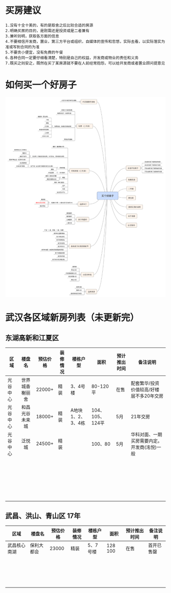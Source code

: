 # 买房建议

```
1.没有十全十美的，有的是取舍之后比较合适的房源
2.明确买房的目的，是刚需还是投资或是二者兼有
3.兼听则明，获取各方面的信息
4.不要相信开发商，置业，第三方平台或组织，自媒体的宣传和忽悠，实际去看，以实际落实为准或写到合同的为准
5.不要贪小便宜，没有免费的午餐
6.各种合同一定要仔细看清楚，特别是自己的权益，开发商或物业的责任和义务
7.既买之则安之，既然在买了某房源就不要在人前经常抱怨，可以给开发商或者置业顾问提意见
```

# 如何买一个好房子

![流程图](./买个好房子0.png)

# 武汉各区域新房列表（未更新完）



## 东湖高新和江夏区

| 区域     |     楼盘名     | 预估价格 | 装修情况 | 楼栋户型          | 面积            | 预计推出时间 | 备注说明                                     |
| -------- | :------------: | -------- | -------- | ----------------- | --------------- | ------------ | -------------------------------------------- |
| 光谷中心 | 世界城香榭丽舍 | 22000+   | 精装     | 3、4号楼          | 80-120平        | 在售         | 配套繁华/投资价值较高/好楼层不多20年交房     |
| 光谷中心 | 和昌光谷未来城 | 18000+   | 精装     | A地块1、2、3、4栋 | 104、105、124平 | 5月          | 21年交房                                     |
| 光谷中心 |     泛悦城     | 24500+   | 精装     |                   | 100、80         | 5月          | 华科对面、一期买房需要内定。开发商(洺悦)一般 |
|          |                |          |          |                   |                 |              |                                              |
|          |                |          |          |                   |                 |              |                                              |
|          |                |          |          |                   |                 |              |                                              |
|          |                |          |          |                   |                 |              |                                              |
|          |                |          |          |                   |                 |              |                                              |
|          |                |          |          |                   |                 |              |                                              |
|          |                |          |          |                   |                 |              |                                              |
|          |                |          |          |                   |                 |              |                                              |
|          |                |          |          |                   |                 |              |                                              |
|          |                |          |          |                   |                 |              |                                              |
|          |                |          |          |                   |                 |              |                                              |
|          |                |          |          |                   |                 |              |                                              |
|          |                |          |          |                   |                 |              |                                              |
|          |                |          |          |                   |                 |              |                                              |
|          |                |          |          |                   |                 |              |                                              |
|          |                |          |          |                   |                 |              |                                              |
|          |                |          |          |                   |                 |              |                                              |
|          |                |          |          |                   |                 |              |                                              |
|          |                |          |          |                   |                 |              |                                              |
|          |                |          |          |                   |                 |              |                                              |
|          |                |          |          |                   |                 |              |                                              |
|          |                |          |          |                   |                 |              |                                              |
|          |                |          |          |                   |                 |              |                                              |
|          |                |          |          |                   |                 |              |                                              |
|          |                |          |          |                   |                 |              |                                              |
|          |                |          |          |                   |                 |              |                                              |

## 武昌、洪山、青山区 17年

| 区域         | 楼盘名     | 预估价格 | 装修情况 | 楼栋户型 | 面积    | 预计推出时间 | 备注说明   |
| ------------ | ---------- | -------- | -------- | -------- | ------- | ------------ | ---------- |
| 武昌核心南湖 | 保利大都会 | 23000    | 精装     | 5、7号楼 | 128 100 | 在售         | 首开已售罄 |
|              |            |          |          |          |         |              |            |
|              |            |          |          |          |         |              |            |
|              |            |          |          |          |         |              |            |
|              |            |          |          |          |         |              |            |
|              |            |          |          |          |         |              |            |
|              |            |          |          |          |         |              |            |
|              |            |          |          |          |         |              |            |
|              |            |          |          |          |         |              |            |
|              |            |          |          |          |         |              |            |
|              |            |          |          |          |         |              |            |
|              |            |          |          |          |         |              |            |
|              |            |          |          |          |         |              |            |
|              |            |          |          |          |         |              |            |
|              |            |          |          |          |         |              |            |
|              |            |          |          |          |         |              |            |
|              |            |          |          |          |         |              |            |
|              |            |          |          |          |         |              |            |
|              |            |          |          |          |         |              |            |
|              |            |          |          |          |         |              |            |

